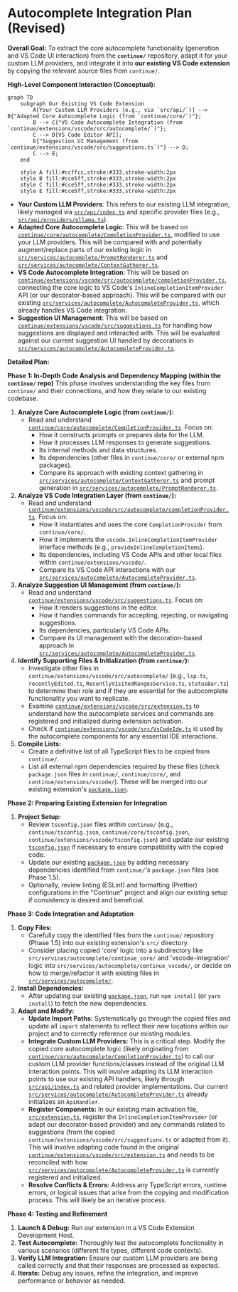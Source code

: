 # Autocomplete Integration Plan (Revised)

**Overall Goal:** To extract the core autocomplete functionality (generation and VS Code UI interaction) from the **`continue/`** repository, adapt it for your custom LLM providers, and integrate it into **our existing VS Code extension** by copying the relevant source files from `continue/`.

**High-Level Component Interaction (Conceptual):**

```mermaid
graph TD
    subgraph Our Existing VS Code Extension
        A[Your Custom LLM Providers (e.g., via `src/api/`)] --> B{"Adapted Core Autocomplete Logic (from `continue/core/`)"};
        B --> C{"VS Code Autocomplete Integration (from `continue/extensions/vscode/src/autocomplete/`)"};
        C --> D[VS Code Editor API];
        E{"Suggestion UI Management (from `continue/extensions/vscode/src/suggestions.ts`)"} --> D;
        C --> E;
    end

    style A fill:#ccffcc,stroke:#333,stroke-width:2px
    style B fill:#cce5ff,stroke:#333,stroke-width:2px
    style C fill:#cce5ff,stroke:#333,stroke-width:2px
    style E fill:#cce5ff,stroke:#333,stroke-width:2px
```

- **Your Custom LLM Providers**: This refers to our existing LLM integration, likely managed via [`src/api/index.ts`](src/api/index.ts) and specific provider files (e.g., [`src/api/providers/ollama.ts`](src/api/providers/ollama.ts)).
- **Adapted Core Autocomplete Logic**: This will be based on [`continue/core/autocomplete/CompletionProvider.ts`](continue/core/autocomplete/CompletionProvider.ts), modified to use your LLM providers. This will be compared with and potentially augment/replace parts of our existing logic in [`src/services/autocomplete/PromptRenderer.ts`](src/services/autocomplete/PromptRenderer.ts) and [`src/services/autocomplete/ContextGatherer.ts`](src/services/autocomplete/ContextGatherer.ts).
- **VS Code Autocomplete Integration**: This will be based on [`continue/extensions/vscode/src/autocomplete/completionProvider.ts`](continue/extensions/vscode/src/autocomplete/completionProvider.ts), connecting the core logic to VS Code's `InlineCompletionItemProvider` API (or our decorator-based approach). This will be compared with our existing [`src/services/autocomplete/AutocompleteProvider.ts`](src/services/autocomplete/AutocompleteProvider.ts), which already handles VS Code integration.
- **Suggestion UI Management**: This will be based on [`continue/extensions/vscode/src/suggestions.ts`](continue/extensions/vscode/src/suggestions.ts) for handling how suggestions are displayed and interacted with. This will be evaluated against our current suggestion UI handled by decorations in [`src/services/autocomplete/AutocompleteProvider.ts`](src/services/autocomplete/AutocompleteProvider.ts).

**Detailed Plan:**

**Phase 1: In-Depth Code Analysis and Dependency Mapping (within the `continue/` repo)**
This phase involves understanding the key files from `continue/` and their connections, and how they relate to our existing codebase.

1.  **Analyze Core Autocomplete Logic (from `continue/`):**
    - Read and understand [`continue/core/autocomplete/CompletionProvider.ts`](continue/core/autocomplete/CompletionProvider.ts). Focus on:
        - How it constructs prompts or prepares data for the LLM.
        - How it processes LLM responses to generate suggestions.
        - Its internal methods and data structures.
        - Its dependencies (other files in `continue/core/` or external npm packages).
        - Compare its approach with existing context gathering in [`src/services/autocomplete/ContextGatherer.ts`](src/services/autocomplete/ContextGatherer.ts) and prompt generation in [`src/services/autocomplete/PromptRenderer.ts`](src/services/autocomplete/PromptRenderer.ts).
2.  **Analyze VS Code Integration Layer (from `continue/`):**
    - Read and understand [`continue/extensions/vscode/src/autocomplete/completionProvider.ts`](continue/extensions/vscode/src/autocomplete/completionProvider.ts). Focus on:
        - How it instantiates and uses the core `CompletionProvider` from `continue/core/`.
        - How it implements the `vscode.InlineCompletionItemProvider` interface methods (e.g., `provideInlineCompletionItems`).
        - Its dependencies, including VS Code APIs and other local files within `continue/extensions/vscode/`.
        - Compare its VS Code API interactions with our [`src/services/autocomplete/AutocompleteProvider.ts`](src/services/autocomplete/AutocompleteProvider.ts).
3.  **Analyze Suggestion UI Management (from `continue/`):**
    - Read and understand [`continue/extensions/vscode/src/suggestions.ts`](continue/extensions/vscode/src/suggestions.ts). Focus on:
        - How it renders suggestions in the editor.
        - How it handles commands for accepting, rejecting, or navigating suggestions.
        - Its dependencies, particularly VS Code APIs.
        - Compare its UI management with the decoration-based approach in [`src/services/autocomplete/AutocompleteProvider.ts`](src/services/autocomplete/AutocompleteProvider.ts).
4.  **Identify Supporting Files & Initialization (from `continue/`):**
    - Investigate other files in `continue/extensions/vscode/src/autocomplete/` (e.g., `lsp.ts`, `recentlyEdited.ts`, `RecentlyVisitedRangesService.ts`, `statusBar.ts`) to determine their role and if they are essential for the autocomplete functionality you want to replicate.
    - Examine [`continue/extensions/vscode/src/extension.ts`](continue/extensions/vscode/src/extension.ts) to understand how the autocomplete services and commands are registered and initialized during extension activation.
    - Check if [`continue/extensions/vscode/src/VsCodeIde.ts`](continue/extensions/vscode/src/VsCodeIde.ts) is used by the autocomplete components for any essential IDE interactions.
5.  **Compile Lists:**
    - Create a definitive list of all TypeScript files to be copied from `continue/`.
    - List all external npm dependencies required by these files (check `package.json` files in `continue/`, `continue/core/`, and `continue/extensions/vscode/`). These will be merged into our existing extension's [`package.json`](package.json).

**Phase 2: Preparing Existing Extension for Integration**

1.  **Project Setup:**
    - Review `tsconfig.json` files within `continue/` (e.g., `continue/tsconfig.json`, `continue/core/tsconfig.json`, `continue/extensions/vscode/tsconfig.json`) and update our existing [`tsconfig.json`](tsconfig.json) if necessary to ensure compatibility with the copied code.
    - Update our existing [`package.json`](package.json) by adding necessary dependencies identified from `continue/`'s `package.json` files (see Phase 1.5).
    - Optionally, review linting (ESLint) and formatting (Prettier) configurations in the "Continue" project and align our existing setup if consistency is desired and beneficial.

**Phase 3: Code Integration and Adaptation**

1.  **Copy Files:**
    - Carefully copy the identified files from the `continue/` repository (Phase 1.5) into our existing extension's `src/` directory.
    - Consider placing copied 'core' logic into a subdirectory like `src/services/autocomplete/continue_core/` and 'vscode-integration' logic into `src/services/autocomplete/continue_vscode/`, or decide on how to merge/refactor it with existing files in [`src/services/autocomplete/`](src/services/autocomplete/).
2.  **Install Dependencies:**
    - After updating our existing [`package.json`](package.json), run `npm install` (or `yarn install`) to fetch the new dependencies.
3.  **Adapt and Modify:**
    - **Update Import Paths:** Systematically go through the copied files and update all `import` statements to reflect their new locations within our project and to correctly reference our existing modules.
    - **Integrate Custom LLM Providers:** This is a critical step. Modify the copied core autocomplete logic (likely originating from [`continue/core/autocomplete/CompletionProvider.ts`](continue/core/autocomplete/CompletionProvider.ts)) to call our custom LLM provider functions/classes instead of the original LLM interaction points. This will involve adapting its LLM interaction points to use our existing API handlers, likely through [`src/api/index.ts`](src/api/index.ts) and related provider implementations. Our current [`src/services/autocomplete/AutocompleteProvider.ts`](src/services/autocomplete/AutocompleteProvider.ts) already initializes an `ApiHandler`.
    - **Register Components:** In our existing main activation file, [`src/extension.ts`](src/extension.ts), register the `InlineCompletionItemProvider` (or adapt our decorator-based provider) and any commands related to suggestions (from the copied `continue/extensions/vscode/src/suggestions.ts` or adapted from it). This will involve adapting code found in the original [`continue/extensions/vscode/src/extension.ts`](continue/extensions/vscode/src/extension.ts) and needs to be reconciled with how [`src/services/autocomplete/AutocompleteProvider.ts`](src/services/autocomplete/AutocompleteProvider.ts) is currently registered and initialized.
    - **Resolve Conflicts & Errors:** Address any TypeScript errors, runtime errors, or logical issues that arise from the copying and modification process. This will likely be an iterative process.

**Phase 4: Testing and Refinement**

1.  **Launch & Debug:** Run our extension in a VS Code Extension Development Host.
2.  **Test Autocomplete:** Thoroughly test the autocomplete functionality in various scenarios (different file types, different code contexts).
3.  **Verify LLM Integration:** Ensure our custom LLM providers are being called correctly and that their responses are processed as expected.
4.  **Iterate:** Debug any issues, refine the integration, and improve performance or behavior as needed.
